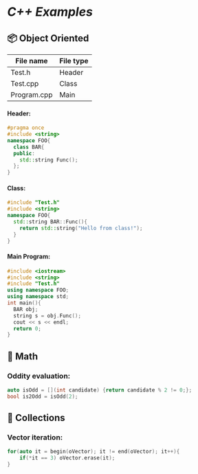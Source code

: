 
# _C++ Examples_


## 📦 Object Oriented

| File name | File type |
| ------ | ------ |
| Test.h | Header |
| Test.cpp | Class |
| Program.cpp | Main |

#### Header:
```cpp
#pragma once
#include <string>
namespace FOO{
  class BAR{
  public:
    std::string Func();
  };
}
```

#### Class:
```cpp
#include "Test.h"
#include <string>
namespace FOO{
  std::string BAR::Func(){
    return std::string("Hello from class!");
  }
}
```

#### Main Program:
```cpp
#include <iostream>
#include <string>
#include "Test.h"
using namespace FOO;
using namespace std;
int main(){
  BAR obj;
  string s = obj.Func();
  cout << s << endl;
  return 0;
}
```
## 🧮 Math

### Oddity evaluation:
```cpp
auto isOdd = [](int candidate) {return candidate % 2 != 0;}; 
bool is2Odd = isOdd(2);
```

## 🎁 Collections

### Vector iteration:
```cpp
for(auto it = begin(oVector); it != end(oVector); it++){
    if(*it == 3) oVector.erase(it);
}
```
